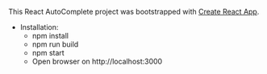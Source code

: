 This React AutoComplete project was bootstrapped with [Create React App](https://github.com/facebookincubator/create-react-app).

- Installation:
  - npm install
  - npm run build
  - npm start
  - Open browser on http://localhost:3000
